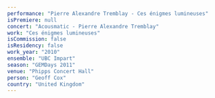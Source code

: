```yaml
---
performance: "Pierre Alexandre Tremblay - Ces énigmes lumineuses"
isPremiere: null
concert: "Acousmatic - Pierre Alexandre Tremblay"
work: "Ces énigmes lumineuses"
isCommission: false
isResidency: false
work_year: "2010"
ensemble: "UBC Impart"
season: "GEMDays 2011"
venue: "Phipps Concert Hall"
person: "Geoff Cox"
country: "United Kingdom"
---
```


